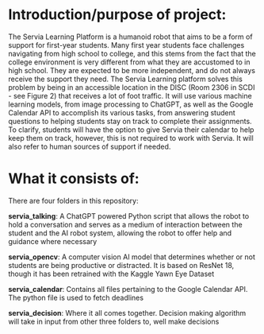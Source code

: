 # Introduction/purpose of project:
The Servia Learning Platform is a humanoid robot that aims to be a form of support for first-year students. Many first year students face challenges navigating from high school to college, and this stems from the fact that the college environment is very different
from what they are accustomed to in high school. They are expected to be more independent, and do not always receive the support they need. The Servia Learning platform solves this problem by being in an accessible location in the DISC (Room 2306 in SCDI - see
Figure 2) that receives a lot of foot traffic. It will use various machine learning models, from image processing to ChatGPT, as well as the Google Calendar API to accomplish its various tasks, from answering student questions to helping students stay on track to complete their assignments. To clarify, students will have the option to give Servia their calendar to help keep them on track, however, this is not required to work with Servia. It will also refer to human sources of support if needed. 

# What it consists of:
There are four folders in this repository:

**servia_talking**: A ChatGPT powered Python script that allows the robot to hold a conversation and serves as a medium of
interaction between the student and the AI robot system, allowing the robot to offer help and guidance where necessary

**servia_opencv**: A computer vision AI model that determines whether or not students are being productive or distracted.
It is based on ResNet 18, though it has been retrained with the Kaggle Yawn Eye Dataset

**servia_calendar**: Contains all files pertaining to the Google Calendar API. The python file is used to fetch deadlines

**servia_decision**: Where it all comes together. Decision making algorithm will take in input from other three folders to, well make decisions
